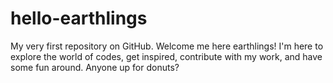 # hello-earthlings
My very first repository on GitHub. Welcome me here earthlings!
I'm here to explore the world of codes, get inspired, contribute with my work, and have some fun around.
Anyone up for donuts?

